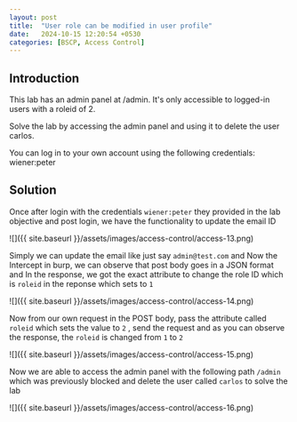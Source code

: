 ```yaml
---
layout: post
title:  "User role can be modified in user profile"
date:   2024-10-15 12:20:54 +0530
categories: [BSCP, Access Control]
---
```


## Introduction

This lab has an admin panel at /admin. It's only accessible to logged-in users with a roleid of 2.

Solve the lab by accessing the admin panel and using it to delete the user carlos.

You can log in to your own account using the following credentials: wiener:peter 

## Solution

Once after login with the credentials `wiener:peter` they provided in the lab objective and post login, we have the functionality to update the email ID 

![]({{ site.baseurl }}/assets/images/access-control/access-13.png)

Simply we can update the email like just say `admin@test.com` and Now the Intercept in burp, we can observe that post body goes in a JSON format and In the response, we got the exact attribute to change the role ID which is `roleid` in the reponse which sets to `1`

![]({{ site.baseurl }}/assets/images/access-control/access-14.png)

Now from our own request in the POST body, pass the attribute called `roleid` which sets the value to `2` , send the request and as you can observe the response, the `roleid` is changed from `1` to `2`

![]({{ site.baseurl }}/assets/images/access-control/access-15.png)

Now we are able to access the admin panel with the following path `/admin` which was previously blocked and delete the user called `carlos` to solve the lab 

![]({{ site.baseurl }}/assets/images/access-control/access-16.png)